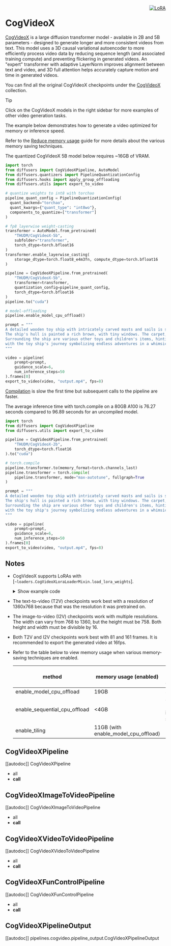 <!--Copyright 2025 The HuggingFace Team. All rights reserved.
#
# Licensed under the Apache License, Version 2.0 (the "License");
# you may not use this file except in compliance with the License.
# You may obtain a copy of the License at
#
#     http://www.apache.org/licenses/LICENSE-2.0
#
# Unless required by applicable law or agreed to in writing, software
# distributed under the License is distributed on an "AS IS" BASIS,
# WITHOUT WARRANTIES OR CONDITIONS OF ANY KIND, either express or implied.
# See the License for the specific language governing permissions and
# limitations under the License.
-->

<div style="float: right;">
  <div class="flex flex-wrap space-x-1">
    <a href="https://huggingface.co/docs/diffusers/main/en/tutorials/using_peft_for_inference" target="_blank" rel="noopener">
      <img alt="LoRA" src="https://img.shields.io/badge/LoRA-d8b4fe?style=flat"/>
    </a>
  </div>
</div>

# CogVideoX

[CogVideoX](https://huggingface.co/papers/2408.06072) is a large diffusion transformer model - available in 2B and 5B parameters - designed to generate longer and more consistent videos from text. This model uses a 3D causal variational autoencoder to more efficiently process video data by reducing sequence length (and associated training compute) and preventing flickering in generated videos. An "expert" transformer with adaptive LayerNorm improves alignment between text and video, and 3D full attention helps accurately capture motion and time in generated videos.

You can find all the original CogVideoX checkpoints under the [CogVideoX](https://huggingface.co/collections/THUDM/cogvideo-66c08e62f1685a3ade464cce) collection.

> [!TIP]
> Click on the CogVideoX models in the right sidebar for more examples of other video generation tasks.

The example below demonstrates how to generate a video optimized for memory or inference speed.

<hfoptions id="usage">
<hfoption id="memory">

Refer to the [Reduce memory usage](../../optimization/memory) guide for more details about the various memory saving techniques.

The quantized CogVideoX 5B model below requires ~16GB of VRAM.

```py
import torch
from diffusers import CogVideoXPipeline, AutoModel
from diffusers.quantizers import PipelineQuantizationConfig
from diffusers.hooks import apply_group_offloading
from diffusers.utils import export_to_video

# quantize weights to int8 with torchao
pipeline_quant_config = PipelineQuantizationConfig(
  quant_backend="torchao",
  quant_kwargs={"quant_type": "int8wo"},
  components_to_quantize=["transformer"]
)

# fp8 layerwise weight-casting
transformer = AutoModel.from_pretrained(
    "THUDM/CogVideoX-5b",
    subfolder="transformer",
    torch_dtype=torch.bfloat16
)
transformer.enable_layerwise_casting(
    storage_dtype=torch.float8_e4m3fn, compute_dtype=torch.bfloat16
)

pipeline = CogVideoXPipeline.from_pretrained(
    "THUDM/CogVideoX-5b",
    transformer=transformer,
    quantization_config=pipeline_quant_config,
    torch_dtype=torch.bfloat16
)
pipeline.to("cuda")

# model-offloading
pipeline.enable_model_cpu_offload()

prompt = """
A detailed wooden toy ship with intricately carved masts and sails is seen gliding smoothly over a plush, blue carpet that mimics the waves of the sea. 
The ship's hull is painted a rich brown, with tiny windows. The carpet, soft and textured, provides a perfect backdrop, resembling an oceanic expanse. 
Surrounding the ship are various other toys and children's items, hinting at a playful environment. The scene captures the innocence and imagination of childhood, 
with the toy ship's journey symbolizing endless adventures in a whimsical, indoor setting.
"""

video = pipeline(
    prompt=prompt,
    guidance_scale=6,
    num_inference_steps=50
).frames[0]
export_to_video(video, "output.mp4", fps=8)
```

</hfoption>
<hfoption id="inference speed">

[Compilation](../../optimization/fp16#torchcompile) is slow the first time but subsequent calls to the pipeline are faster.

The average inference time with torch.compile on a 80GB A100 is 76.27 seconds compared to 96.89 seconds for an uncompiled model.

```py
import torch
from diffusers import CogVideoXPipeline
from diffusers.utils import export_to_video

pipeline = CogVideoXPipeline.from_pretrained(
    "THUDM/CogVideoX-2b",
    torch_dtype=torch.float16
).to("cuda")

# torch.compile
pipeline.transformer.to(memory_format=torch.channels_last)
pipeline.transformer = torch.compile(
    pipeline.transformer, mode="max-autotune", fullgraph=True
)

prompt = """
A detailed wooden toy ship with intricately carved masts and sails is seen gliding smoothly over a plush, blue carpet that mimics the waves of the sea. 
The ship's hull is painted a rich brown, with tiny windows. The carpet, soft and textured, provides a perfect backdrop, resembling an oceanic expanse. 
Surrounding the ship are various other toys and children's items, hinting at a playful environment. The scene captures the innocence and imagination of childhood, 
with the toy ship's journey symbolizing endless adventures in a whimsical, indoor setting.
"""

video = pipeline(
    prompt=prompt,
    guidance_scale=6,
    num_inference_steps=50
).frames[0]
export_to_video(video, "output.mp4", fps=8)
```

</hfoption>
</hfoptions>

## Notes

- CogVideoX supports LoRAs with [`~loaders.CogVideoXLoraLoaderMixin.load_lora_weights`].

  <details>
  <summary>Show example code</summary>

  ```py
  import torch
  from diffusers import CogVideoXPipeline
  from diffusers.hooks import apply_group_offloading
  from diffusers.utils import export_to_video

  pipeline = CogVideoXPipeline.from_pretrained(
      "THUDM/CogVideoX-5b",
      torch_dtype=torch.bfloat16
  )
  pipeline.to("cuda")

  # load LoRA weights
  pipeline.load_lora_weights("finetrainers/CogVideoX-1.5-crush-smol-v0", adapter_name="crush-lora")
  pipeline.set_adapters("crush-lora", 0.9)

  # model-offloading
  pipeline.enable_model_cpu_offload()

  prompt = """
  PIKA_CRUSH A large metal cylinder is seen pressing down on a pile of Oreo cookies, flattening them as if they were under a hydraulic press.
  """
  negative_prompt = "inconsistent motion, blurry motion, worse quality, degenerate outputs, deformed outputs"

  video = pipeline(
      prompt=prompt, 
      negative_prompt=negative_prompt, 
      num_frames=81, 
      height=480,
      width=768,
      num_inference_steps=50
  ).frames[0]
  export_to_video(video, "output.mp4", fps=16)
  ```

  </details>

- The text-to-video (T2V) checkpoints work best with a resolution of 1360x768 because that was the resolution it was pretrained on.

- The image-to-video (I2V) checkpoints work with multiple resolutions. The width can vary from 768 to 1360, but the height must be 758. Both height and width must be divisible by 16.

- Both T2V and I2V checkpoints work best with 81 and 161 frames. It is recommended to export the generated video at 16fps.

- Refer to the table below to view memory usage when various memory-saving techniques are enabled.

  | method | memory usage (enabled) | memory usage (disabled) |
  |---|---|---|
  | enable_model_cpu_offload | 19GB | 33GB |
  | enable_sequential_cpu_offload | <4GB | ~33GB (very slow inference speed) |
  | enable_tiling | 11GB (with enable_model_cpu_offload) | --- |
 
## CogVideoXPipeline

[[autodoc]] CogVideoXPipeline
  - all
  - __call__

## CogVideoXImageToVideoPipeline

[[autodoc]] CogVideoXImageToVideoPipeline
  - all
  - __call__

## CogVideoXVideoToVideoPipeline

[[autodoc]] CogVideoXVideoToVideoPipeline
  - all
  - __call__

## CogVideoXFunControlPipeline

[[autodoc]] CogVideoXFunControlPipeline
  - all
  - __call__

## CogVideoXPipelineOutput

[[autodoc]] pipelines.cogvideo.pipeline_output.CogVideoXPipelineOutput
